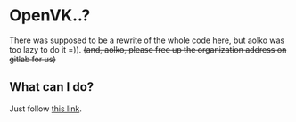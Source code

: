 # OpenVK..?

There was supposed to be a rewrite of the whole code here, but aolko was too lazy to do it =)). ~~(and, aolko, please free up the organization address on gitlab for us)~~

## What can I do?

Just follow [this link](https://github.com/openvk/openvk).
